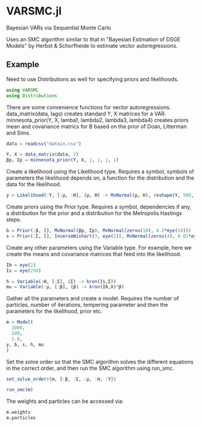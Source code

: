 # VARSMC.jl
Bayesian VARs via Sequential Monte Carlo

Uses an SMC algorithm similar to that in "Bayesian Estimation of DSGE Models" by Herbst & Schorfheide to estimate vector autoregressions.

## Example

Need to use Distributions as well for specifying priors and likelihoods.

```julia
using VARSMC
using Distributions
```

There are some convenience functions for vector autoregressions. data_matrix(data, lags) creates standard Y, X matrices for a VAR.
minnesota_prior(Y, X, lamba1, lambda2, lambda3, lambda4) creates priors mean and covariance matrics for B based on the prior of Doan, Litterman and Sims.

```julia
data = readcsv("datain.csv")

Y, X = data_matrix(data, 2)
βp, Σp = minnesota_prior(Y, X, 1, 1, 1, 1)
```

Create a likelihood using the Likelihood type. Requires a symbol, symbols of parameters the likelihood depends on, a function for the distribution and the data for the likelihood.

```julia
y = Likelihood(:Y, [:μ, :H], (μ, H) -> MvNormal(μ, H), reshape(Y, 500, 1))
```

Create priors using the Prior type. Requires a symbol, dependencies if any, a distribution for the prior and a distribution for the Metropolis Hastings steps.

```julia
b = Prior(:β, [], MvNormal(βp, Σp), MvNormal(zeros(10), 0.2*eye(10)))
s = Prior(:Σ, [], InverseWishart(3, eye(2)), MvNormal(zeros(4), 0.01*eye(4)))
```

Create any other parameters using the Variable type. For example, here we create the means and covariance matrices that feed into the likelihood.

```julia
Ib = eye(2)
Is = eye(250)

h = Variable(:H, [:Σ], (Σ) -> kron(Is,Σ))
mu = Variable(:μ, [:β], (β) -> kron(Ib,X)*β)
```

Gather all the parameters and create a model. Requires the number of particles, number of iterations, tempering parameter and then the parameters for the likelihood, prior etc.

```julia
m = Model(
  1000,
  100,
  2.0,
y, b, s, h, mu
)
```

Set the solve order so that the SMC algorithm solves the different equations in the correct order, and then run the SMC algorithm using run_smc.

```julia
set_solve_order!(m, [:β, :Σ, :μ, :H, :Y])

run_smc(m)
```

The weights and particles can be accessed via:

```julia
m.weights
m.particles
```
